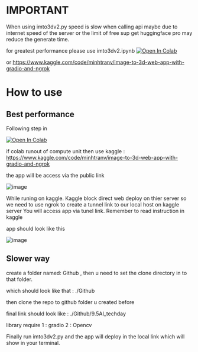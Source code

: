 
# IMPORTANT
When using imto3dv2.py speed is slow when calling api maybe due to internet speed of the server or the limit of free sup 
get huggingface pro may reduce the generate time. 

for greatest performance please use imto3dv2.ipynb <a target="_blank" href="https://colab.research.google.com/github/https://colab.research.google.com/github/Minhtrna/9.5AI_techday/blob/main/imto3dv2.ipynb">
  <img src="https://colab.research.google.com/assets/colab-badge.svg" alt="Open In Colab"/>
</a>

or https://www.kaggle.com/code/minhtranv/image-to-3d-web-app-with-gradio-and-ngrok


# How to use 

## Best performance

Following step in 

<a target="_blank" href="https://colab.research.google.com/github/https://colab.research.google.com/github/Minhtrna/9.5AI_techday/blob/main/imto3dv2.ipynb">
  <img src="https://colab.research.google.com/assets/colab-badge.svg" alt="Open In Colab"/>
</a>

if colab runout of compute unit then use kaggle : https://www.kaggle.com/code/minhtranv/image-to-3d-web-app-with-gradio-and-ngrok

the app will be access via the public link 

![image](https://github.com/user-attachments/assets/8d86d949-9b7e-4bca-8bd6-8f6000d4aa32)

While runing on kaggle. Kaggle block direct web deploy on thier server so we need to use ngrok to create a tunnel link to our local host on kaggle server 
You will access app via tunel link. Remember to read instruction in kaggle 

app should look like this 

![image](https://github.com/user-attachments/assets/1cab368e-11ba-471e-9efa-d7a8a0c6b675)

## Slower way

create a folder named: Github , then u need to set the clone directory in to that folder.

which should look like that : ./Github

then clone the repo to github folder u created before

final link should look like : ./Github/9.5AI_techday

 library require
 1 : gradio 
 2 : Opencv

Finally run imto3dv2.py and the app will deploy in the local link which will show in your terminal. 



